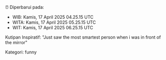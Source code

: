 ⏰ Diperbarui pada:
- WIB: Kamis, 17 April 2025 04.25.15 UTC
- WITA: Kamis, 17 April 2025 05.25.15 UTC
- WIT: Kamis, 17 April 2025 06.25.15 UTC

Kutipan Inspiratif:
"Just saw the most smartest person when i was in front of the mirror"


Kategori: funny

